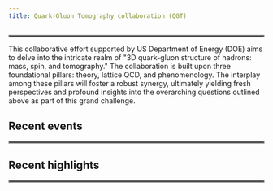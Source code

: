 ```yaml
---
title: Quark-Gluon Tomography collaboration (QGT)
---
```


<hr style="border:2px solid gray">
This collaborative effort supported by US Department of Energy (DOE) aims to delve into the intricate realm of "3D quark-gluon structure of hadrons: mass, spin, and tomography." The collaboration is built upon three foundational pillars: theory, lattice QCD, and phenomenology. The interplay among these pillars will foster a robust synergy, ultimately yielding fresh perspectives and profound insights into the overarching questions outlined above as part of this grand challenge.


## Recent events
<hr style="border:2px solid gray">


## Recent highlights
<hr style="border:2px solid gray">

